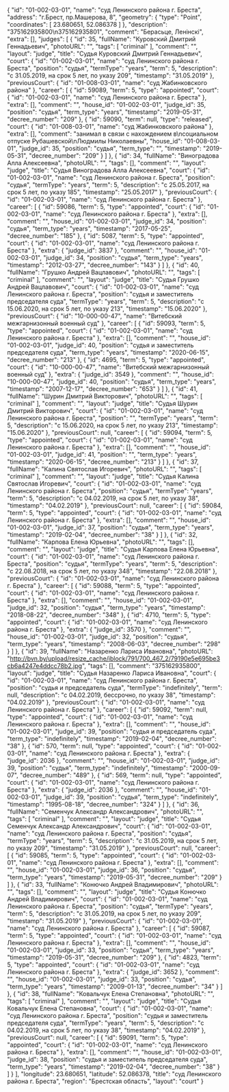{
"id": "01-002-03-01",
"name": "суд Ленинского района г. Бреста",
"address": "г.Брест, пр.Машерова, 8",
"geometry": {
"type": "Point",
"coordinates": [
23.680651, 52.086378
]
},
"description": "375162935800\n375162935801",
"comment": "Берасьце, Ленінскі",
"extra": [],
"judges": [
{
"id": 35,
"fullName": "Куровский Дмитрий Геннадьевич",
"photoURL": "",
"tags": [
"criminal"
],
"comment": "",
"layout": "judge",
"title": "Судья Куровский Дмитрий Геннадьевич",
"court": {
"id": "01-002-03-01",
"name": "суд Ленинского района г. Бреста",
"position": "судья",
"termType": "years",
"term": 5,
"description": "c 31.05.2019, на срок 5 лет, по указу 209",
"timestamp": "31.05.2019"
},
"previousCourt": {
"id": "01-008-03-01",
"name": "суд Жабинковского района"
},
"career": [
{
"id": 59089,
"term": 5,
"type": "appointed",
"court": {
"id": "01-002-03-01",
"name": "суд Ленинского района г. Бреста"
},
"extra": [],
"comment": "",
"house_id": "01-002-03-01",
"judge_id": 35,
"position": "судья",
"term_type": "years",
"timestamp": "2019-05-31",
"decree_number": "209"
}, {
"id": 59090,
"term": null,
"type": "released",
"court": {
"id": "01-008-03-01",
"name": "суд Жабинковского района"
},
"extra": [],
"comment": "занимал в связи с нахождением в\nсоциальном отпуске Рубашевской\nЛюдмилы Николаевны",
"house_id": "01-008-03-01",
"judge_id": 35,
"position": "судья",
"term_type": "",
"timestamp": "2019-05-31",
"decree_number": "209"
}
]
}, {
"id": 34,
"fullName": "Виноградова Алла Алексеевна",
"photoURL": "",
"tags": [],
"comment": "",
"layout": "judge",
"title": "Судья Виноградова Алла Алексеевна",
"court": {
"id": "01-002-03-01",
"name": "суд Ленинского района г. Бреста",
"position": "судья",
"termType": "years",
"term": 5,
"description": "c 25.05.2017, на срок 5 лет, по указу 185",
"timestamp": "25.05.2017"
},
"previousCourt": {
"id": "01-002-03-01",
"name": "суд Ленинского района г. Бреста"
},
"career": [
{
"id": 59086,
"term": 5,
"type": "appointed",
"court": {
"id": "01-002-03-01",
"name": "суд Ленинского района г. Бреста"
},
"extra": [],
"comment": "",
"house_id": "01-002-03-01",
"judge_id": 34,
"position": "судья",
"term_type": "years",
"timestamp": "2017-05-25",
"decree_number": "185"
}, {
"id": 5087,
"term": 5,
"type": "appointed",
"court": {
"id": "01-002-03-01",
"name": "суд Ленинского района г. Бреста"
},
"extra": {
"judge_id": 3837 },
"comment": "",
"house_id": "01-002-03-01",
"judge_id": 34,
"position": "судья",
"term_type": "years",
"timestamp": "2012-03-27",
"decree_number": "143"
}
]
}, {
"id": 40,
"fullName": "Грушко Андрей Вацлавович",
"photoURL": "",
"tags": [
"criminal"
],
"comment": "",
"layout": "judge",
"title": "Судья Грушко Андрей Вацлавович",
"court": {
"id": "01-002-03-01",
"name": "суд Ленинского района г. Бреста",
"position": "судья и заместитель председателя суда",
"termType": "years",
"term": 5,
"description": "c 15.06.2020, на срок 5 лет, по указу 213",
"timestamp": "15.06.2020"
},
"previousCourt": {
"id": "10-000-00-47",
"name": "Витебский межгарнизонный военный суд"
},
"career": [
{
"id": 59093,
"term": 5,
"type": "appointed",
"court": {
"id": "01-002-03-01",
"name": "суд Ленинского района г. Бреста"
},
"extra": [],
"comment": "",
"house_id": "01-002-03-01",
"judge_id": 40,
"position": "судья и заместитель председателя суда",
"term_type": "years",
"timestamp": "2020-06-15",
"decree_number": "213"
}, {
"id": 4695,
"term": 5,
"type": "appointed",
"court": {
"id": "10-000-00-47",
"name": "Витебский межгарнизонный военный суд"
},
"extra": {
"judge_id": 3549 },
"comment": "",
"house_id": "10-000-00-47",
"judge_id": 40,
"position": "судья",
"term_type": "years",
"timestamp": "2007-12-17",
"decree_number": "653"
}
]
}, {
"id": 41,
"fullName": "Шурин Дмитрий Викторович",
"photoURL": "",
"tags": [
"criminal"
],
"comment": "",
"layout": "judge",
"title": "Судья Шурин Дмитрий Викторович",
"court": {
"id": "01-002-03-01",
"name": "суд Ленинского района г. Бреста",
"position": "",
"termType": "years",
"term": 5,
"description": "c 15.06.2020, на срок 5 лет, по указу 213",
"timestamp": "15.06.2020"
},
"previousCourt": null,
"career": [
{
"id": 59094,
"term": 5,
"type": "appointed",
"court": {
"id": "01-002-03-01",
"name": "суд Ленинского района г. Бреста"
},
"extra": [],
"comment": "",
"house_id": "01-002-03-01",
"judge_id": 41,
"position": "",
"term_type": "years",
"timestamp": "2020-06-15",
"decree_number": "213"
}
]
}, {
"id": 37,
"fullName": "Калина Святослав Игоревич",
"photoURL": "",
"tags": [
"criminal"
],
"comment": "",
"layout": "judge",
"title": "Судья Калина Святослав Игоревич",
"court": {
"id": "01-002-03-01",
"name": "суд Ленинского района г. Бреста",
"position": "судья",
"termType": "years",
"term": 5,
"description": "c 04.02.2019, на срок 5 лет, по указу 38",
"timestamp": "04.02.2019"
},
"previousCourt": null,
"career": [
{
"id": 59084,
"term": 5,
"type": "appointed",
"court": {
"id": "01-002-03-01",
"name": "суд Ленинского района г. Бреста"
},
"extra": [],
"comment": "",
"house_id": "01-002-03-01",
"judge_id": 37,
"position": "судья",
"term_type": "years",
"timestamp": "2019-02-04",
"decree_number": "38"
}
]
}, {
"id": 32,
"fullName": "Карпова Елена Юрьевна",
"photoURL": "",
"tags": [],
"comment": "",
"layout": "judge",
"title": "Судья Карпова Елена Юрьевна",
"court": {
"id": "01-002-03-01",
"name": "суд Ленинского района г. Бреста",
"position": "судья",
"termType": "years",
"term": 5,
"description": "c 22.08.2018, на срок 5 лет, по указу 348",
"timestamp": "22.08.2018"
},
"previousCourt": {
"id": "01-002-03-01",
"name": "суд Ленинского района г. Бреста"
},
"career": [
{
"id": 59088,
"term": 5,
"type": "appointed",
"court": {
"id": "01-002-03-01",
"name": "суд Ленинского района г. Бреста"
},
"extra": [],
"comment": "",
"house_id": "01-002-03-01",
"judge_id": 32,
"position": "судья",
"term_type": "years",
"timestamp": "2018-08-22",
"decree_number": "348"
}, {
"id": 4710,
"term": 5,
"type": "appointed",
"court": {
"id": "01-002-03-01",
"name": "суд Ленинского района г. Бреста"
},
"extra": {
"judge_id": 3570 },
"comment": "",
"house_id": "01-002-03-01",
"judge_id": 32,
"position": "судья",
"term_type": "years",
"timestamp": "2008-06-03",
"decree_number": "298"
}
]
}, {
"id": 39,
"fullName": "Назаренко Лариса Ивановна",
"photoURL": "http://bvn.by/upload/resize_cache/iblock/791/700_467_2/79190e5e695be3cb6a4247e4ddcc78b2.jpg",
"tags": [],
"comment": "375162935800",
"layout": "judge",
"title": "Судья Назаренко Лариса Ивановна",
"court": {
"id": "01-002-03-01",
"name": "суд Ленинского района г. Бреста",
"position": "судья и председатель суда",
"termType": "indefinitely",
"term": null,
"description": "c 04.02.2019, бессрочно, по указу 38",
"timestamp": "04.02.2019"
},
"previousCourt": {
"id": "01-002-03-01",
"name": "суд Ленинского района г. Бреста"
},
"career": [
{
"id": 59092,
"term": null,
"type": "appointed",
"court": {
"id": "01-002-03-01",
"name": "суд Ленинского района г. Бреста"
},
"extra": [],
"comment": "",
"house_id": "01-002-03-01",
"judge_id": 39,
"position": "судья и председатель суда",
"term_type": "indefinitely",
"timestamp": "2019-02-04",
"decree_number": "38"
}, {
"id": 570,
"term": null,
"type": "appointed",
"court": {
"id": "01-002-03-01",
"name": "суд Ленинского района г. Бреста"
},
"extra": {
"judge_id": 2036 },
"comment": "",
"house_id": "01-002-03-01",
"judge_id": 39,
"position": "судья",
"term_type": "indefinitely",
"timestamp": "2000-09-07",
"decree_number": "489"
}, {
"id": 569,
"term": null,
"type": "appointed",
"court": {
"id": "01-002-03-01",
"name": "суд Ленинского района г. Бреста"
},
"extra": {
"judge_id": 2036 },
"comment": "",
"house_id": "01-002-03-01",
"judge_id": 39,
"position": "судья",
"term_type": "indefinitely",
"timestamp": "1995-08-18",
"decree_number": "324"
}
]
}, {
"id": 36,
"fullName": "Семенчук Александр Александрович",
"photoURL": "",
"tags": [
"criminal"
],
"comment": "",
"layout": "judge",
"title": "Судья Семенчук Александр Александрович",
"court": {
"id": "01-002-03-01",
"name": "суд Ленинского района г. Бреста",
"position": "судья",
"termType": "years",
"term": 5,
"description": "c 31.05.2019, на срок 5 лет, по указу 209",
"timestamp": "31.05.2019"
},
"previousCourt": null,
"career": [
{
"id": 59085,
"term": 5,
"type": "appointed",
"court": {
"id": "01-002-03-01",
"name": "суд Ленинского района г. Бреста"
},
"extra": [],
"comment": "",
"house_id": "01-002-03-01",
"judge_id": 36,
"position": "судья",
"term_type": "years",
"timestamp": "2019-05-31",
"decree_number": "209"
}
]
}, {
"id": 33,
"fullName": "Конючко Андрей Владимирович",
"photoURL": "",
"tags": [],
"comment": "",
"layout": "judge",
"title": "Судья Конючко Андрей Владимирович",
"court": {
"id": "01-002-03-01",
"name": "суд Ленинского района г. Бреста",
"position": "судья",
"termType": "years",
"term": 5,
"description": "c 31.05.2019, на срок 5 лет, по указу 209",
"timestamp": "31.05.2019"
},
"previousCourt": {
"id": "01-002-03-01",
"name": "суд Ленинского района г. Бреста"
},
"career": [
{
"id": 59087,
"term": 5,
"type": "appointed",
"court": {
"id": "01-002-03-01",
"name": "суд Ленинского района г. Бреста"
},
"extra": [],
"comment": "",
"house_id": "01-002-03-01",
"judge_id": 33,
"position": "судья",
"term_type": "years",
"timestamp": "2019-05-31",
"decree_number": "209"
}, {
"id": 4823,
"term": 5,
"type": "appointed",
"court": {
"id": "01-002-03-01",
"name": "суд Ленинского района г. Бреста"
},
"extra": {
"judge_id": 3652 },
"comment": "",
"house_id": "01-002-03-01",
"judge_id": 33,
"position": "судья",
"term_type": "years",
"timestamp": "2009-01-13",
"decree_number": "34"
}
]
}, {
"id": 38,
"fullName": "Ковальчук Елена Степановна",
"photoURL": "",
"tags": [
"criminal"
],
"comment": "",
"layout": "judge",
"title": "Судья Ковальчук Елена Степановна",
"court": {
"id": "01-002-03-01",
"name": "суд Ленинского района г. Бреста",
"position": "судья и заместитель председателя суда",
"termType": "years",
"term": 5,
"description": "c 04.02.2019, на срок 5 лет, по указу 38",
"timestamp": "04.02.2019"
},
"previousCourt": null,
"career": [
{
"id": 59091,
"term": 5,
"type": "appointed",
"court": {
"id": "01-002-03-01",
"name": "суд Ленинского района г. Бреста"
},
"extra": [],
"comment": "",
"house_id": "01-002-03-01",
"judge_id": 38,
"position": "судья и заместитель председателя суда",
"term_type": "years",
"timestamp": "2019-02-04",
"decree_number": "38"
}
]
}
],
"longitude": 23.680651,
"latitude": 52.086378,
"title": "суд Ленинского района г. Бреста",
"region": "Брестская область",
"layout": "court"
}
